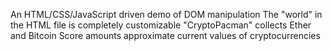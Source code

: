 An HTML/CSS/JavaScript driven demo of DOM manipulation
The "world" in the HTML file is completely customizable
"CryptoPacman" collects Ether and Bitcoin
Score amounts approximate current values of cryptocurrencies